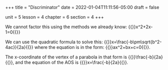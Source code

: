 +++
title = "Discriminator"
date = 2022-01-04T11:11:56-05:00
draft = false

unit = 5
lesson = 4
chapter = 6
section = 4
+++

We cannot factor this using the methods we already know:
{{<md>}}x^2+2x-1=0{{</md>}}

We can use the quadratic formula to solve this:
{{<md>}}x=\frac{-b\pm\sqrt{b^2-4ac}}{2a}{{</md>}}
where
the equation is in the form:
{{<md>}}ax^2+bx+c=0{{</md>}}.

The x-coordinate of the vertex of a parabola in that form is
{{<mi>}}\frac{-b}{2a}{{</mi>}},
and the equation of the AOS is {{<mi>}}x=\frac{-b}{2a}{{</mi>}}.
